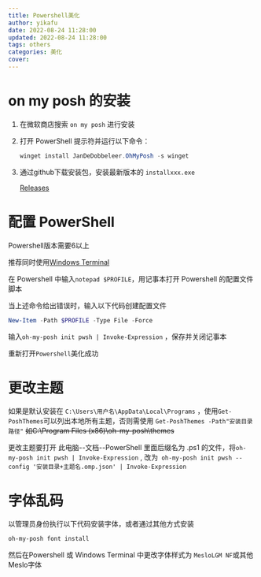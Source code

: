 ```yaml
---
title: Powershell美化
author: yikafu
date: 2022-08-24 11:28:00
updated: 2022-08-24 11:28:00
tags: others
categories: 美化
cover:
---
```


# on my posh 的安装

1. 在微软商店搜索 `on my posh` 进行安装

2. 打开 PowerShell 提示符并运行以下命令：

   ```powershell
   winget install JanDeDobbeleer.OhMyPosh -s winget
   ```

3. 通过github下载安装包，安装最新版本的 `installxxx.exe`

   [Releases](https://github.com/JanDeDobbeleer/oh-my-posh/releases)



# 配置 PowerShell

Powershell版本需要6以上

推荐同时使用[Windows Terminal](https://apps.microsoft.com/store/detail/windows-terminal/9N0DX20HK701?hl=zh-cn&gl=CN)

在 Powershell 中输入`notepad $PROFILE`，用记事本打开 Powershell 的配置文件脚本

当上述命令给出错误时，输入以下代码创建配置文件

```powershell
New-Item -Path $PROFILE -Type File -Force
```

输入`oh-my-posh init pwsh | Invoke-Expression` ，保存并关闭记事本

重新打开`Powershell`美化成功



# 更改主题

如果是默认安装在 `C:\Users\用户名\AppData\Local\Programs` ，使用`Get-PoshThemes`可以列出本地所有主题，否则需使用 `Get-PoshThemes -Path"安装目录路径"` ~~如C:\Program Files (x86)\oh-my-posh\themes~~



更改主题要打开 此电脑--文档--PowerShell 里面后缀名为 .ps1 的文件，将`oh-my-posh init pwsh | Invoke-Expression` , 改为` oh-my-posh init pwsh --config '安装目录+主题名.omp.json' | Invoke-Expression`



# 字体乱码

以管理员身份执行以下代码安装字体，或者通过其他方式安装 

```bash
oh-my-posh font install
```

然后在Powershell 或 Windows Terminal 中更改字体样式为 `MesloLGM NF`或其他Meslo字体

